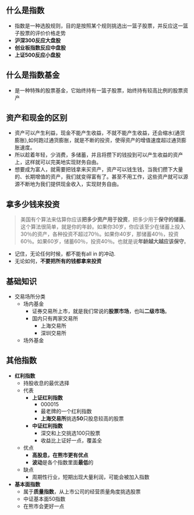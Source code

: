 ## 什么是指数

+ 指数是一种选股规则，目的是按照某个规则挑选出一篮子股票，并反应这一篮子股票的评价价格走势
+ **沪深300反应大盘股**
+ **创业板指数反应中盘股**
+ **上证500反应小盘股**

## 什么是指数基金

+ 是一种特殊的股票基金，它始终持有一篮子股票，始终持有较高比例的股票资产

## 资产和现金的区别

+ 资产可以产生利益，现金不能产生收益，不就不能产生收益，还会缩水(通货膨胀),如何跑过通货膨胀，就是不断的投资，使得资产的增值速度超过通货膨胀速度。
+ 所以趁着年轻，少消费，多储蓄，并且将攒下的钱投到可以产生收益的资产上，这样就可以完美地实现财务自由。
+ 想要成为富人，就需要把钱拿来买资产，资产可以钱生钱，当我们攒下大量的、长期增值的资产，我们就变得富有了。甚至不用工作，这些资产就可以源源不断地为我们提供现金收入，实现财务自由。

## 拿多少钱来投资

> 美国有个算法来估算你应该**把多少资产用于投资**，把多少用于**保守的储蓄**。这个算法很简单，就是你的年龄。如果你30岁，你应该至少在储蓄上投入30％的资产，各种投资不超过70％。如果你40岁，那储蓄40％，投资60％。如果60岁，储蓄60％，投资40％。也就是说**年龄越大越应该保守**。

+ 记住，无论任何时候，都不能有all in 的冲动.
+ 无论如何，**不要把所有的钱都拿来投资**

## 基础知识

+ 交易场所分类
  + 场内基金
    + 证券交易所上市，就是我们常说的**股票市场**，也叫**二级市场**。
    + 国内只有两家交易所
      + 上海交易所
      + 深圳交易所
  + 场外基金

## 其他指数

+ **红利指数**
  + 持股收息的最优选择
  + 代表
    + **上证红利指数**
      + 000015
      + 最老牌的一个红利指数
      + **上海交易所**挑选**50**只股息较高的股票
    + **中证红利指数**
      + 深交和上交挑选100只股票
      + 收益比上证好一点，覆盖全
  + 优点
    + **高股息，在熊市更有优点**
    + **波动**是各个指数里面**最低**的
  + 缺点
    + 周期性行业，短期出现大量利润，可能会被加入指数
+ **基本面指数**
  + 属于**质量指数**，从上市公司的经营质量角度挑选股票
  + 中证基本面50指数
  + 在熊市会更好一点